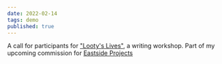 ```yaml
---
date: 2022-02-14
tags: demo
published: true
---
```


A call for participants for ["Looty's Lives"](https://eastsideprojects.org/events/online-workshop-lootys-lives/), a writing workshop. Part of my upcoming commission for [Eastside Projects](https://eastsideprojects.org/)